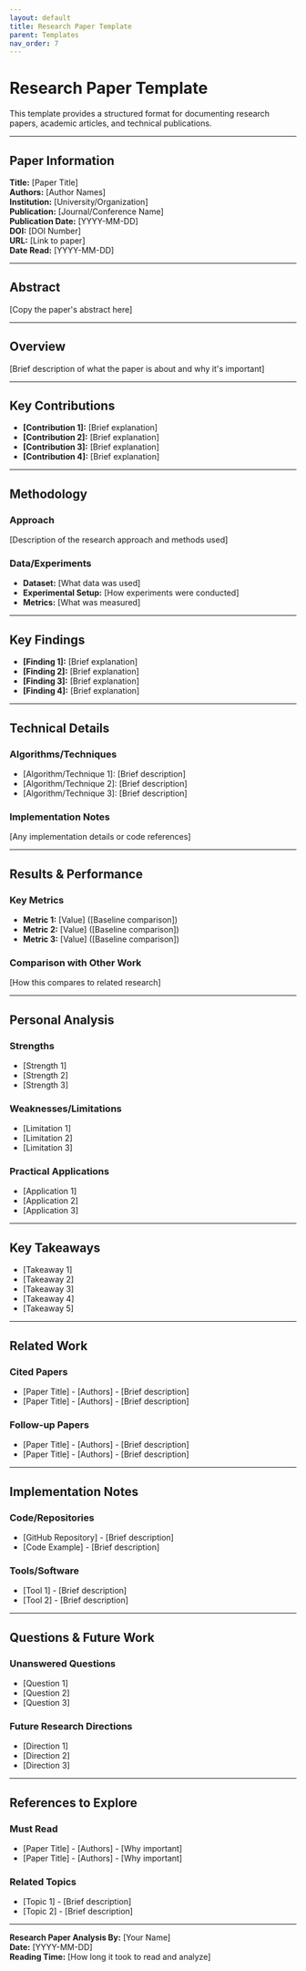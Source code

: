 ```yaml
---
layout: default
title: Research Paper Template
parent: Templates
nav_order: 7
---
```


# Research Paper Template

This template provides a structured format for documenting research papers, academic articles, and technical publications.

---

## **Paper Information**

**Title:** [Paper Title]  
**Authors:** [Author Names]  
**Institution:** [University/Organization]  
**Publication:** [Journal/Conference Name]  
**Publication Date:** [YYYY-MM-DD]  
**DOI:** [DOI Number]  
**URL:** [Link to paper]  
**Date Read:** [YYYY-MM-DD]

---

## **Abstract**

[Copy the paper's abstract here]

---

## **Overview**

[Brief description of what the paper is about and why it's important]

---

## **Key Contributions**

- **[Contribution 1]:** [Brief explanation]
- **[Contribution 2]:** [Brief explanation]
- **[Contribution 3]:** [Brief explanation]
- **[Contribution 4]:** [Brief explanation]

---

## **Methodology**

### **Approach**
[Description of the research approach and methods used]

### **Data/Experiments**
- **Dataset:** [What data was used]
- **Experimental Setup:** [How experiments were conducted]
- **Metrics:** [What was measured]

---

## **Key Findings**

- **[Finding 1]:** [Brief explanation]
- **[Finding 2]:** [Brief explanation]
- **[Finding 3]:** [Brief explanation]
- **[Finding 4]:** [Brief explanation]

---

## **Technical Details**

### **Algorithms/Techniques**
- [Algorithm/Technique 1]: [Brief description]
- [Algorithm/Technique 2]: [Brief description]
- [Algorithm/Technique 3]: [Brief description]

### **Implementation Notes**
[Any implementation details or code references]

---

## **Results & Performance**

### **Key Metrics**
- **Metric 1:** [Value] ([Baseline comparison])
- **Metric 2:** [Value] ([Baseline comparison])
- **Metric 3:** [Value] ([Baseline comparison])

### **Comparison with Other Work**
[How this compares to related research]

---

## **Personal Analysis**

### **Strengths**
- [Strength 1]
- [Strength 2]
- [Strength 3]

### **Weaknesses/Limitations**
- [Limitation 1]
- [Limitation 2]
- [Limitation 3]

### **Practical Applications**
- [Application 1]
- [Application 2]
- [Application 3]

---

## **Key Takeaways**

- [Takeaway 1]
- [Takeaway 2]
- [Takeaway 3]
- [Takeaway 4]
- [Takeaway 5]

---

## **Related Work**

### **Cited Papers**
- [Paper Title] - [Authors] - [Brief description]
- [Paper Title] - [Authors] - [Brief description]

### **Follow-up Papers**
- [Paper Title] - [Authors] - [Brief description]
- [Paper Title] - [Authors] - [Brief description]

---

## **Implementation Notes**

### **Code/Repositories**
- [GitHub Repository] - [Brief description]
- [Code Example] - [Brief description]

### **Tools/Software**
- [Tool 1] - [Brief description]
- [Tool 2] - [Brief description]

---

## **Questions & Future Work**

### **Unanswered Questions**
- [Question 1]
- [Question 2]
- [Question 3]

### **Future Research Directions**
- [Direction 1]
- [Direction 2]
- [Direction 3]

---

## **References to Explore**

### **Must Read**
- [Paper Title] - [Authors] - [Why important]
- [Paper Title] - [Authors] - [Why important]

### **Related Topics**
- [Topic 1] - [Brief description]
- [Topic 2] - [Brief description]

---

**Research Paper Analysis By:** [Your Name]  
**Date:** [YYYY-MM-DD]  
**Reading Time:** [How long it took to read and analyze]

